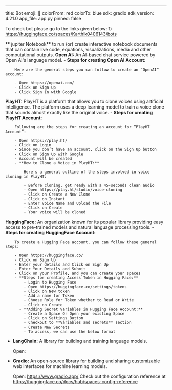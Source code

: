 ---
title: Bot
emoji: 🏃
colorFrom: red
colorTo: blue
sdk: gradio
sdk_version: 4.21.0
app_file: app.py
pinned: false

To check bot please go to the links given below:
                1) https://huggingface.co/spaces/Karthik0406143/bots
              

** jupiter Notebook** to run (or) create interactive notebook documents that can contain live code,
                        equations, visualizations, media and other computational outputs. 
**Open AI:** An AI-based chat service powered by Open AI's language model.
    - **Steps for creating Open AI Account:**
        
        Here are the general steps you can follow to create an “OpenAI” account:
        
        - Open https://openai.com/
        - Click on Sign Up
        - Click Sign In with Google
     
**PlayHT:** PlayHT is a platform that allows you to clone voices using artificial intelligence. The platform uses a deep learning model to train a voice clone that sounds almost exactly like the original voice.
    - **Steps for creating PlayHT Account:**
        
        Following are the steps for creating an account for “PlayHT Account”:
        
        - Open https://play.ht/
        - Click on Login
        - Since you don’t have an account, click on the Sign Up button
        - Click on Sign Up with Google
        - Account will be created
        - **How to Clone a Voice in PlayHT:**
            
            Here's a general outline of the steps involved in voice cloning in PlayHT:
            
            - Before cloning, get ready with a 45-seconds clean audio
            - Open https://play.ht/studio/voice-cloning
            - Click on Create a New Clone
            - Click on Instant
            - Enter Voice Name and Upload the File
            - Click on Create
            - Your voice will be cloned
**HuggingFace:** An organization known for its popular library providing easy access to pre-trained models and natural language processing tools.
    - **Steps for creating HuggingFace Account:**
        
        To create a Hugging Face account, you can follow these general steps:
        
        - Open https://huggingface.co/
        - Click on Sign Up
        - Enter your details and Click on Sign Up
        - Enter Your Details and Submit
        - Click on your Profile, and you can create your spaces
        - **Steps for creating Access Token in Hugging Face:**
            - Login to Hugging Face
            - Open https://huggingface.co/settings/tokens
            - Click on New token
            - Add a name for Token
            - Choose Role for Token whether to Read or Write
            - Click on Create
          - **Adding Secret Variables in Hugging Face Account:**
            - Create a Space Or Open your existing Space
            - Click on Settings Button
            - Checkout to **Variables and secrets** section
            - Create New Secrets
            - To access, we can use the below format
- **LangChain:** A library for building and training language models.
    
    Open: 
    

- **Gradio:** An open-source library for building and sharing customizable web interfaces for machine learning models.
    
    Open: https://www.gradio.app/
Check out the configuration reference at https://huggingface.co/docs/hub/spaces-config-reference
